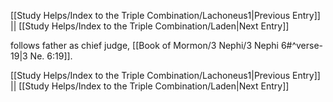 [[Study Helps/Index to the Triple Combination/Lachoneus1|Previous Entry]]  ||  [[Study Helps/Index to the Triple Combination/Laden|Next Entry]]

 follows father as chief judge, [[Book of Mormon/3 Nephi/3 Nephi 6#^verse-19|3 Ne. 6:19]].

[[Study Helps/Index to the Triple Combination/Lachoneus1|Previous Entry]]  ||  [[Study Helps/Index to the Triple Combination/Laden|Next Entry]]